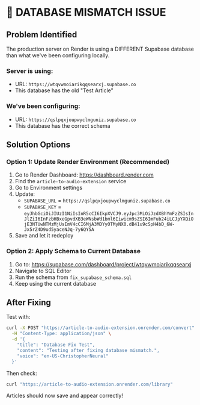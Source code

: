 # 🚨 DATABASE MISMATCH ISSUE

## Problem Identified
The production server on Render is using a DIFFERENT Supabase database than what we've been configuring locally.

### Server is using:
- URL: `https://wtqvwmoiarikqqsearxj.supabase.co`
- This database has the old "Test Article"

### We've been configuring:
- URL: `https://qslpqxjoupwyclmguniz.supabase.co`  
- This database has the correct schema

## Solution Options

### Option 1: Update Render Environment (Recommended)
1. Go to Render Dashboard: https://dashboard.render.com
2. Find the `article-to-audio-extension` service
3. Go to Environment settings
4. Update:
   - `SUPABASE_URL` = `https://qslpqxjoupwyclmguniz.supabase.co`
   - `SUPABASE_KEY` = `eyJhbGciOiJIUzI1NiIsInR5cCI6IkpXVCJ9.eyJpc3MiOiJzdXBhYmFzZSIsInJlZiI6InFzbHBxeGpvdXB3eWNsbWd1bml6Iiwicm9sZSI6ImFub24iLCJpYXQiOjE3NTUwNTMzMjUsImV4cCI6MjA3MDYyOTMyNX0.dB41u9cSpH4bD_6W-Jx5rZ4D9ud5yaceNJq-7y6QY5A`
5. Save and let it redeploy

### Option 2: Apply Schema to Current Database
1. Go to: https://supabase.com/dashboard/project/wtqvwmoiarikqqsearxj
2. Navigate to SQL Editor
3. Run the schema from `fix_supabase_schema.sql`
4. Keep using the current database

## After Fixing

Test with:
```bash
curl -X POST "https://article-to-audio-extension.onrender.com/convert" \
  -H "Content-Type: application/json" \
  -d '{
    "title": "Database Fix Test",
    "content": "Testing after fixing database mismatch.",
    "voice": "en-US-ChristopherNeural"
  }'
```

Then check:
```bash
curl "https://article-to-audio-extension.onrender.com/library"
```

Articles should now save and appear correctly!